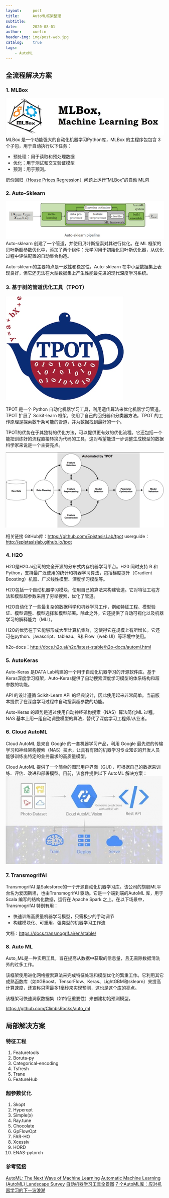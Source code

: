 ```yaml
---
layout:		post
title:      AutoML框架整理
subtitle:	
date:       2020-08-01
author:     xuelin
header-img: img/post-web.jpg
catalog:    true
tags:
    - AutoML
---
```

    
## 全流程解决方案
### 1. MLBox
![](/assets/15962459563154.jpg)
MLBox 是一个功能强大的自动化机器学习Python库，MLBox 的主程序包包含 3 个子包，用于自动执行以下任务：
- 预处理：用于读取和预处理数据
- 优化：用于测试和交叉验证模型
- 预测：用于预测。

[房价回归（House Prices Regression）问题上运行“MLBox”的自动 ML包](https://www.kaggle.com/axelderomblay/running-mlbox-auto-ml-package-on-house-prices)

### 2. Auto-Sklearn
![](/assets/15962463001653.jpg)
Auto-sklearn 创建了一个管道，并使用贝叶斯搜索对其进行优化。在 ML 框架的贝叶斯超参数优化中，添加了两个组件：元学习用于初始化贝叶斯优化器，从优化过程中评估配置的自动集合构造。

Auto-sklearn的主要特点是一致性和稳定性，Auto-sklearn 在中小型数据集上表现良好，但它还无法在大型数据集上产生性能最先进的现代深度学习系统。

### 3. 基于树的管道优化工具（TPOT）

![](/assets/15962464316315.jpg)

TPOT 是一个 Python 自动化机器学习工具，利用遗传算法来优化机器学习管道。TPOT 扩展了 Scikit-learn 框架，使用了自己的回归器和分类器方法。TPOT 的工作原理是探索数千条可能的管道，并为数据找到最好的一个。

TPOT的优势在于其独特的优化方法，可以提供更有效的优化流程。它还包括一个能把训练好的流程直接转换为代码的工具，这对希望能进一步调整生成模型的数据科学家来说是一个主要亮点。

![](/assets/15962464646167.jpg)

相关链接
GitHub库：https://github.com/EpistasisLab/tpot
userguide：http://epistasislab.github.io/tpot

### 4. H2O

H2O是H20.ai公司的完全开源的分布式内存机器学习平台。H20 同时支持 R 和 Python，支持最广泛使用的统计和机器学习算法，包括梯度提升（Gradient Boosting）机器、广义线性模型、深度学习模型等。

H2O包括一个自动机器学习模块，使用自己的算法来构建管道。它对特征工程方法和模型超参数采用了穷举搜索，优化了管道。

H2O自动化了一些最复杂的数据科学和机器学习工作，例如特征工程、模型验证、模型调整、模型选择和模型部署。除此之外，它还提供了自动可视化以及机器学习的解释能力（MLI）。

H2O的优势在于它能够形成大型计算机集群，这使得它在规模上有所增长。它还可在python、javascript、tableau、R和Flow（web UI）等环境中使用。

h2o-docs：http://docs.h2o.ai/h2o/latest-stable/h2o-docs/automl.html

### 5. AutoKeras

Auto-Keras 是DATA Lab构建的一个用于自动化机器学习的开源软件库。基于Keras深度学习框架，Auto-Keras提供了自动搜索深度学习模型的体系结构和超参数的功能。

API 的设计遵循 Scikit-Learn API 的经典设计，因此使用起来非常简单。当前版本提供了在深度学习过程中自动搜索超参数的功能。

Auto-Keras 的趋势是通过使用自动神经架构搜索（NAS）算法简化ML 过程。NAS 基本上用一组自动调整模型的算法，替代了深度学习工程师/从业者。

### 6. Cloud AutoML

Cloud AutoML 是来自 Google 的一套机器学习产品，利用 Google 最先进的传输学习和神经架构搜索（NAS）技术，让具有有限的机器学习专业知识的开发人员能够训练出特定的业务需求的高质量模型。

Cloud AutoML 提供了一个简单的图形用户界面（GUI），可根据自己的数据来训练、评估、改进和部署模型。目前，该套件提供以下 AutoML 解决方案：
![](/assets/15962471825378.jpg)

### 7. TransmogrifAI
TransmogrifAI 是Salesforce的一个开源自动化机器学习库。该公司的旗舰ML平台名为爱因斯坦，也由TransmogrifAI 驱动。它是一个端到端的AutoML 库，用于 Scala 编写的结构化数据，运行在  Apache Spark 之上。在以下场景中，TransmogrifAI 特别有用：
* 快速训练高质量机器学习模型，只需极少的手动调节
* 构建模块化、可重用、强类型的机器学习工作流

文档：https://docs.transmogrif.ai/en/stable/

### 8. Auto ML 

Auto_ML是一种实用工具，旨在提高从数据中获取的信息量，且无需除数据清洗外的过多工作。

该框架使用进化网格搜索算法来完成特征处理和模型优化的繁重工作。它利用其它成熟函数库（如XGBoost、TensorFlow、Keras、LightGBM和sklearn）来提高计算速度，还宣称只需最多1毫秒来实现预测，这也是这个库的亮点。

该框架可快速洞察数据集（如特征重要性）来创建初始预测模型。

https://github.com/ClimbsRocks/auto_ml

## 局部解决方案
### 特征工程
1. Featuretools
2. Boruta-py
3. Categorical-encoding
4. Tsfresh
5. Trane
6. FeatureHub

### 超参数优化
1. Skopt
2. Hyperopt
3. Simple(x)
4. Ray.tune
5. Chocolate
6. GpFlowOpt
7. FAR-HO
8. Xcessiv
9. HORD
10. ENAS-pytorch

### 参考链接

[AutoML: The Next Wave of Machine Learning](https://heartbeat.fritz.ai/automl-the-next-wave-of-machine-learning-5494baac615f)
[Automatic Machine Learning (AutoML) Landscape Survey](https://medium.com/georgian-impact-blog/automatic-machine-learning-aml-landscape-survey-f75c3ae3bbf2)
[自动机器学习工具全景图](https://developer.aliyun.com/article/626865)
[7 个AutoML库：应对机器学习的下一波浪潮](https://www.infoq.cn/article/luFB33Zy*WrHdRQh8Mo8)